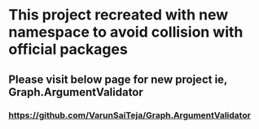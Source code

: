 # This project recreated with new namespace to avoid collision with official packages

## Please visit below page for new project ie, Graph.ArgumentValidator

### https://github.com/VarunSaiTeja/Graph.ArgumentValidator

